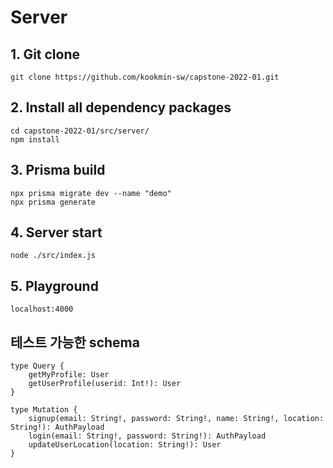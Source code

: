 # Server

## 1. Git clone

    git clone https://github.com/kookmin-sw/capstone-2022-01.git

## 2. Install all dependency packages

    cd capstone-2022-01/src/server/
    npm install

## 3. Prisma build

    npx prisma migrate dev --name "demo"
    npx prisma generate	

## 4. Server start
    
    node ./src/index.js


## 5. Playground

    localhost:4000


## 테스트 가능한 schema
```text
type Query {
    getMyProfile: User
    getUserProfile(userid: Int!): User
}

type Mutation {
    signup(email: String!, password: String!, name: String!, location: String!): AuthPayload
    login(email: String!, password: String!): AuthPayload
    updateUserLocation(location: String!): User
}
```
